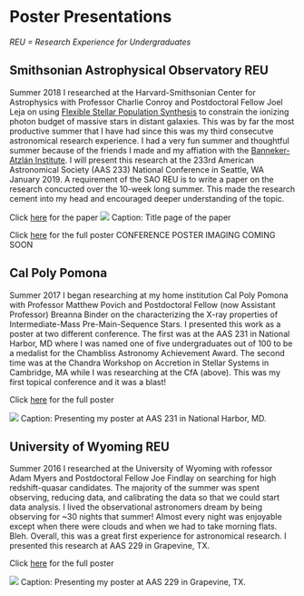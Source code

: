 # Poster Presentations
*REU = Research Experience for Undergraduates*

## Smithsonian Astrophysical Observatory REU
Summer 2018 I researched at the Harvard-Smithsonian Center for Astrophysics with Professor Charlie Conroy and Postdoctoral Fellow Joel Leja on using [Flexible Stellar Population Synthesis](https://github.com/cconroy20/fsps) to constrain the ionizing photon budget of massive stars in distant galaxies. This was by far the most productive summer that I have had since this was my third consecutve astronomical research experience. I had a very fun summer and thoughtful summer because of the friends I made and my affiation with the [Banneker-Atzlán Institute](https://bannekerinstitute.fas.harvard.edu). I will present this research at the 233rd American Astronomical Society (AAS 233) National Conference in Seattle, WA January 2019. A requirement of the SAO REU is to write a paper on the research concucted over the 10-week long summer. This made the research cement into my head and encouraged deeper understanding of the topic.

Click [here](https://evanhazey.github.io/evanhazenunez/Graphics/Nunez_SAO_REU_Final.pdf) for the paper
<img src="https://evanhazey.github.io/evanhazenunez/Graphics/Nunez_SAO_REU_Final.jpg">
Caption: Title page of the paper


Click [here](https://evanhazey.github.io/evanhazenunez/Graphics/Nunez_AAS_2019.pdf) for the full poster
CONFERENCE POSTER IMAGING COMING SOON



## Cal Poly Pomona

Summer 2017 I began researching at my home institution Cal Poly Pomona with Professor Matthew Povich and Postdoctoral Fellow (now Assistant Professor) Breanna Binder on the characterizing the X-ray properties of Intermediate-Mass Pre-Main-Sequence Stars. I presented this work as a poster at two different conference. The first was at the AAS 231 in National Harbor, MD where I was named one of five undergraduates out of 100 to be a medalist for the Chambliss Astronomy Achievement Award. The second time was at the Chandra Workshop on Accretion in Stellar Systems in Cambridge, MA while I was researching at the CfA (above). This was my first topical conference and it was a blast!

Click [here](https://evanhazey.github.io/evanhazenunez/Graphics/Nunez_AAS_2018.pdf) for the full poster

<img src="https://evanhazey.github.io/evanhazenunez/Graphics/AAS_2018_pic.JPG">
Caption: Presenting my poster at AAS 231 in National Harbor, MD.



## University of Wyoming REU

Summer 2016 I researched at the University of Wyoming with rofessor Adam Myers and Postdoctoral Fellow Joe Findlay on searching for high redshift-quasar candidates. The majority of the summer was spent observing, reducing data, and calibrating the data so that we could start data analysis. I lived the observational astronomers dream by being observing for ~30 nights that summer! Almost every night was enjoyable except when there were clouds and when we had to take morning flats. Bleh. Overall, this was a great first experience for astronomical research. I presented this research at AAS 229 in Grapevine, TX.

Click [here](https://evanhazey.github.io/evanhazenunez/Graphics/Nunez_AAS_2017.pdf) for the full poster

<img src="https://evanhazey.github.io/evanhazenunez/Graphics/AAS_2017_pic.JPG">
Caption: Presenting my poster at AAS 229 in Grapevine, TX.

